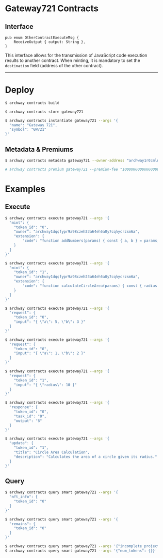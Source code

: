 # Gateway721 Contracts

<!-- TBD -->

<!--

AI-driven title and description

-->

<!-- 

// Callee
#[derive(Serialize, Deserialize, Clone, Debug, PartialEq, JsonSchema)]
#[serde(rename_all = "snake_case")]
pub enum OtherContractExecuteMsg {
    ReceiveOutput { output: String },
}

-->

<!--

- AI 상호작용으로 대화형으로 js 배포 및 사용
-- AI 상호작용으로 자연어로부터 코드 생성
-- AI 상호작용으로 js 코드 포맷에 맞게 수정

- CLI (archway-cli 처럼 혹은 통합)

-->

## Interface

```
pub enum OtherContractExecuteMsg {
    ReceiveOutput { output: String },
}
```

This interface allows for the transmission of JavaScript code execution results to another contract.
When minting, it is mandatory to set the `destination` field (address of the other contract).

---

# Deploy

```bash
$ archway contracts build

$ archway contracts store gateway721

$ archway contracts instantiate gateway721 --args '{
  "name": "Gateway 721",
  "symbol": "GW721"
}'
```

## Metadata & Premiums

```bash
$ archway contracts metadata gateway721 --owner-address "archway1r0cmlns8ta3hckzlpalennsxxv5erfgnz3qq0s" --rewards-address "archway1r0cmlns8ta3hckzlpalennsxxv5erfgnz3qq0s"

# archway contracts premium gateway721 --premium-fee "1000000000000000000aconst"
```

# Examples

## Execute

```bash
$ archway contracts execute gateway721 --args '{
  "mint": {
    "token_id": "0",
    "owner": "archway1dqqfypr9a98czeh23a64eh6a0y7cqhycrzsm6a",
    "extension": {
        "code": "function addNumbers(params) { const { a, b } = params; return a + b; } mainFunction = addNumbers;"
    }
  }
}'

$ archway contracts execute gateway721 --args '{
  "mint": {
    "token_id": "1",
    "owner": "archway1dqqfypr9a98czeh23a64eh6a0y7cqhycrzsm6a",
    "extension": {
        "code": "function calculateCircleArea(params) { const { radius } = params; const area = Math.PI * Math.pow(radius, 2); return area; } mainFunction = calculateCircleArea;"
    }
  }
}'

$ archway contracts execute gateway721 --args '{
  "request": {
    "token_id": "0",
    "input": "{ \"a\": 5, \"b\": 3 }"
  }
}'

$ archway contracts execute gateway721 --args '{
  "request": {
    "token_id": "0",
    "input": "{ \"a\": 1, \"b\": 2 }"
  }
}'

$ archway contracts execute gateway721 --args '{
  "request": {
    "token_id": "1",
    "input": "{ \"radius\": 10 }"
  }
}'

$ archway contracts execute gateway721 --args '{
  "response": {
    "token_id": "0",
    "task_id": "0",
    "output": "8"
  }
}'

$ archway contracts execute gateway721 --args '{
  "update": {
    "token_id": "1",
    "title": "Circle Area Calculation",
    "description": "Calculates the area of a circle given its radius."
  }
}'
```

## Query

```bash
$ archway contracts query smart gateway721 --args '{
  "nft_info": {
    "token_id": "0"
  }
}'

$ archway contracts query smart gateway721 --args '{
  "remains": {
    "token_id": "0"
  }
}'

$ archway contracts query smart gateway721 --args '{"incomplete_projects": {}}'
$ archway contracts query smart gateway721 --args '{"num_tokens": {}}'
```
